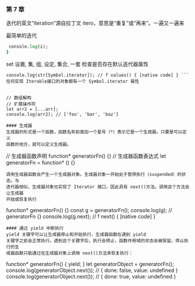 ### 第 7 章

迭代的英文“iteration”源自拉丁文 itero，意思是“重复”或“再来”。一遍又一遍来

最简单的迭代

```for (let i = 1; i <= 10; ++i) {
 console.log(i);
}
```

set
设置, 集, 组, 设定, 集合, 一套
检查是否存在默认迭代器属性

````let str = 'abc'; // 这些类型都实现了迭代器工厂函数
console.log(str[Symbol.iterator]); // f values() { [native code] } ```
任何实现 Iterable接口的对象都有一个 Symbol.iterator 属性


// 数组解构
// 扩展操作符
let arr2 = [...arr];
console.log(arr2); // ['foo', 'bar', 'baz']

#### 生成器
生成器的形式是一个函数，函数名称前面加一个星号（*）表示它是一个生成器。只要是可以定义
函数的地方，就可以定义生成器。
````

// 生成器函数声明
function* generatorFn() {}
// 生成器函数表达式
let generatorFn = function* () {}

```
调用生成器函数会产生一个生成器对象。生成器对象一开始处于暂停执行（suspended）的状态。与
迭代器相似，生成器对象也实现了 Iterator 接口，因此具有 next()方法。调用这个方法会让生成器
开始或恢复执行
```

function\* generatorFn() {}
const g = generatorFn();
console.log(g); // generatorFn {<suspended>}
console.log(g.next); // f next() { [native code] }

```
#### 通过 yield 中断执行
yield 关键字可以让生成器停止和开始执行，生成器函数在遇到 yield
关键字之前会正常执行。遇到这个关键字后，执行会停止，函数作用域的状态会被保留。停止执行的生
成器函数只能通过在生成器对象上调用 next()方法来恢复执行：
```

function\* generatorFn() {
yield;
}
let generatorObject = generatorFn();
console.log(generatorObject.next()); // { done: false, value: undefined }
console.log(generatorObject.next()); // { done: true, value: undefined }

```

```
